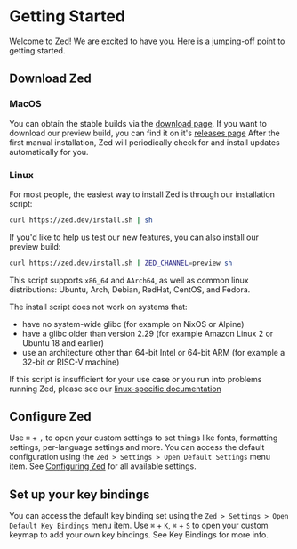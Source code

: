 # Getting Started

Welcome to Zed! We are excited to have you. Here is a jumping-off point to getting started.

## Download Zed

### MacOS

You can obtain the stable builds via the [download page](https://zed.dev/download). If you want to download our preview build, you can find it on it's [releases page](https://zed.dev/releases/preview) After the first manual installation, Zed will periodically check for and install updates automatically for you.

### Linux

For most people, the easiest way to install Zed is through our installation script:

```sh
curl https://zed.dev/install.sh | sh
```

If you'd like to help us test our new features, you can also install our preview build:

```sh
curl https://zed.dev/install.sh | ZED_CHANNEL=preview sh
```

This script supports `x86_64` and `AArch64`, as well as common linux distributions: Ubuntu, Arch, Debian, RedHat, CentOS, and Fedora.

The install script does not work on systems that:
* have no system-wide glibc (for example on NixOS or Alpine)
* have a glibc older than version 2.29 (for example Amazon Linux 2 or Ubuntu 18 and earlier)
* use an architecture other than 64-bit Intel or 64-bit ARM (for example a 32-bit or RISC-V machine)

If this script is insufficient for your use case or you run into problems running Zed, please see our [linux-specific documentation](./linux.md)

## Configure Zed

Use `⌘` + `,` to open your custom settings to set things like fonts, formatting settings, per-language settings and more. You can access the default configuration using the `Zed > Settings > Open Default Settings` menu item. See [Configuring Zed](./configuring-zed.md) for all available settings.

## Set up your key bindings

You can access the default key binding set using the `Zed > Settings > Open Default Key Bindings` menu item. Use `⌘` + `K`, `⌘` + `S` to open your custom keymap to add your own key bindings. See Key Bindings for more info.
